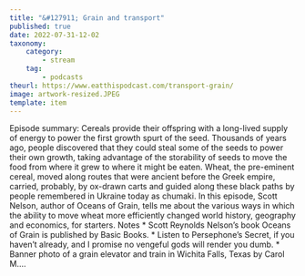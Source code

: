 ```yaml
---
title: "&#127911; Grain and transport"
published: true
date: 2022-07-31-12-02
taxonomy:
    category:
        - stream
    tag:
        - podcasts
theurl: https://www.eatthispodcast.com/transport-grain/
image: artwork-resized.JPEG
template: item
---
```


Episode summary: Cereals provide their offspring with a long-lived supply of energy to power the first growth spurt of the seed. Thousands of years ago, people discovered that they could steal some of the seeds to power their own growth, taking advantage of the storability of seeds to move the food from where it grew to where it might be eaten. Wheat, the pre-eminent cereal, moved along routes that were ancient before the Greek empire, carried, probably, by ox-drawn carts and guided along these black paths by people remembered in Ukraine today as chumaki. In this episode, Scott Nelson, author of Oceans of Grain, tells me about the various ways in which the ability to move wheat more efficiently changed world history, geography and economics, for starters. Notes * Scott Reynolds Nelson&rsquo;s book Oceans of Grain is published by Basic Books. * Listen to Persephone&rsquo;s Secret, if you haven&rsquo;t already, and I promise no vengeful gods will render you dumb. * Banner photo of a grain elevator and train in Wichita Falls, Texas by Carol M.&hellip;
